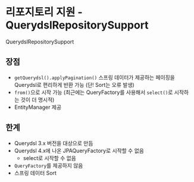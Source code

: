 # 리포지토리 지원 - QuerydslRepositorySupport
QuerydslRepositorySupport
## 장점
- `getQuerydsl().applyPagination()` 스프링 데이터가 제공하는 페이징을 Querydsl로
편리하게 반환 가능 (단! Sort는 오류 발생)
- `from()`으로 시작 가능 (최근에는 QueryFactory를 사용해서 `select()`로 시작하는 것이 더 명시적)
- EntityManager 제공

## 한계
- Querydsl 3.x 버전을 대상으로 만듬
- Querydsl 4.x에 나온 JPAQueryFactory로 시작할 수 없음
    - select로 시작할 수 없음
- `QueryFactory`를 제공하지 않음
- 스프링 데이터 Sort